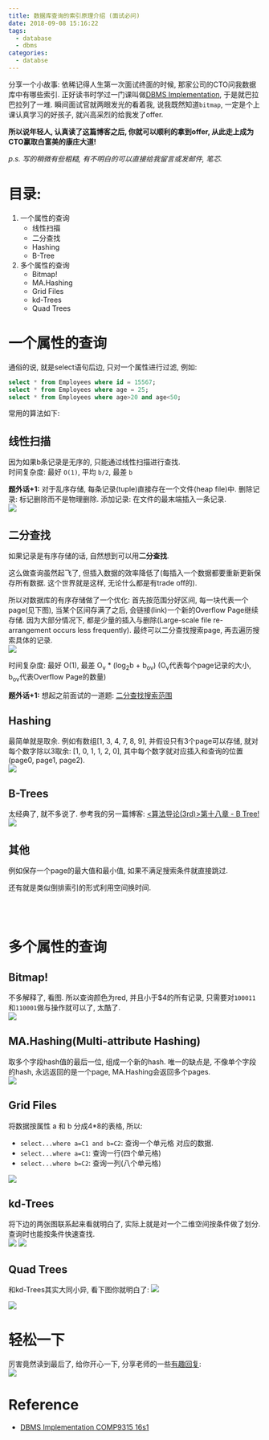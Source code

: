 ```yaml
---
title: 数据库查询的索引原理介绍 (面试必问)
date: 2018-09-08 15:16:22
tags:
  - database 
  - dbms
categories:
  - databse
---
```


分享一个小故事: 依稀记得人生第一次面试终面的时候, 那家公司的CTO问我数据库中有哪些索引. 正好读书时学过一门课叫做[DBMS Implementation](/blog/20160228/comp9315-16s1/), 于是就巴拉巴拉列了一堆. 瞬间面试官就两眼发光的看着我, 说我既然知道`bitmap`, 一定是个上课认真学习的好孩子, 就兴高采烈的给我发了offer.    

**所以说年轻人, 认真读了这篇博客之后, 你就可以顺利的拿到offer, 从此走上成为CTO赢取白富美的康庄大道!**

<!--more-->

*p.s. 写的稍微有些粗糙, 有不明白的可以直接给我留言或发邮件, 笔芯.*


# 目录:
1. 一个属性的查询
    - 线性扫描
    - 二分查找
    - Hashing
    - B-Tree
2. 多个属性的查询
    - Bitmap!
    - MA.Hashing
    - Grid Files
    - kd-Trees
    - Quad Trees


# 一个属性的查询
通俗的说, 就是select语句后边, 只对一个属性进行过滤, 例如:   
```sql
select * from Employees where id = 15567;
select * from Employees where age = 25;
select * from Employees where age>20 and age<50;
```
常用的算法如下: 


## 线性扫描
因为如果b条记录是无序的, 只能通过线性扫描进行查找.    
时间复杂度: 最好 `O(1)`, 平均 `b/2`, 最差 `b`

**题外话+1:** 对于乱序存储, 每条记录(tuple)直接存在一个文件(heap file)中. 删除记录: 标记删除而不是物理删除. 添加记录: 在文件的最末端插入一条记录.   
![](/images/blog/180908_db_index/15364015461625.png)


## 二分查找
如果记录是有序存储的话, 自然想到可以用**二分查找**. 

这么做查询虽然起飞了, 但插入数据的效率降低了(每插入一个数据都要重新更新保存所有数据. 这个世界就是这样, 无论什么都是有trade off的). 

所以对数据库的有序存储做了一个优化: 首先按范围分好区间, 每一块代表一个page(见下图), 当某个区间存满了之后, 会链接(link)一个新的Overflow Page继续存储. 因为大部分情况下, 都是少量的插入与删除(Large-scale file re-arrangement occurs less frequently). 最终可以二分查找搜索page, 再去遍历搜索具体的记录.   
![](/images/blog/180908_db_index/15363956855602.png)

时间复杂度: 最好 O(1), 最差 O<sub>v</sub> * (log<sub>2</sub>b + b<sub>ov</sub>) (O<sub>v</sub>代表每个page记录的大小, b<sub>ov</sub>代表Overflow Page的数量)

**题外话+1:** 想起之前面试的一道题: [二分查找搜索范围](/blog/20170306/binary-search/)

## Hashing
最简单就是取余. 例如有数组[1, 3, 4, 7, 8, 9], 并假设只有3个page可以存储, 就对每个数字除以3取余: [1, 0, 1, 1, 2, 0], 其中每个数字就对应插入和查询的位置(page0, page1, page2).    
![](/images/blog/180908_db_index/15363969825241.png)

## B-Trees
太经典了, 就不多说了. 参考我的另一篇博客: [<算法导论(3rd)>第十八章 - B Tree!](/blog/20180222/b-tree/)
![](/images/blog/180908_db_index/15363972757491.png)

## 其他
例如保存一个page的最大值和最小值, 如果不满足搜索条件就直接跳过. 

还有就是类似倒排索引的形式利用空间换时间. 


<br><br>


# 多个属性的查询
## Bitmap!
不多解释了, 看图. 所以查询颜色为red, 并且小于$4的所有记录, 只需要对`100011`和`110001`做与操作就可以了, 太酷了.   
![](/images/blog/180908_db_index/15363990956974.png)
## MA.Hashing(Multi-attribute Hashing)
取多个字段hash值的最后一位, 组成一个新的hash. 唯一的缺点是, 不像单个字段的hash, 永远返回的是一个page, MA.Hashing会返回多个pages.     
![](/images/blog/180908_db_index/15364000629141.png)

## Grid Files
将数据按属性 a 和 b 分成4*8的表格, 所以:
- `select...where a=C1 and b=C2`: 查询一个单元格 对应的数据. 
- `select...where a=C1`: 查询一行(四个单元格)
- `select...where b=C2`: 查询一列(八个单元格)

![](/images/blog/180908_db_index/15364000375708.png)

## kd-Trees
将下边的两张图联系起来看就明白了, 实际上就是对一个二维空间按条件做了划分. 查询时也能按条件快速查找.    
![](/images/blog/180908_db_index/15364008641628.png)
![](/images/blog/180908_db_index/15364008737883.png)

## Quad Trees
和kd-Trees其实大同小异, 看下图你就明白了:
![](/images/blog/180908_db_index/15364012003041.png)

![](/images/blog/180908_db_index/15364012046702.png)


# 轻松一下
厉害竟然读到最后了, 给你开心一下, 分享老师的一些[有趣回复](https://webcms3.cse.unsw.edu.au/COMP9315/16s1/):    
![](/images/blog/180908_db_index/15364006591962.jpg)


# Reference
- [DBMS Implementation COMP9315 16s1](https://webcms3.cse.unsw.edu.au/COMP9315/16s1/)


